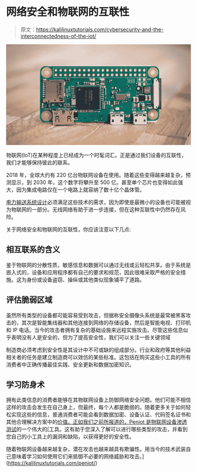 # 网络安全和物联网的互联性

> 原文：<https://kalilinuxtutorials.com/cybersecurity-and-the-interconnectedness-of-the-iot/>

[![Cybersecurity and the Interconnectedness of the IoT](img//7459fde5ff687a8deef4de419268dbe0.png "Cybersecurity and the Interconnectedness of the IoT")](https://1.bp.blogspot.com/-mfaJ_9SoYjs/Xysj7zb3GuI/AAAAAAAAKDs/HueTcj9h5s4l9AovUxr2-ABbrOdBanWYACLcBGAsYHQ/d/intercircuit.PNG)

物联网(IoT)在某种程度上已经成为一个时髦词汇。正是通过我们设备的互联性，我们才能够保持彼此的联系。

2018 年，全球大约有 220 亿台物联网设备在使用。随着这些变得越来越复杂，预测显示，到 2030 年，这个数字将攀升至 500 亿。甚至单个芯片也变得如此强大，因为集成电路仅在一个电路上就容纳了数十亿个晶体管。

[电力输送系统设计](https://www.altium.com/solution/power-delivery-system-design)必须满足这些技术的需求，因为即使是最微小的设备也可能被视为物联网的一部分。无线网络有助于进一步连接，但在这种互联性中仍然存在风险。

关于网络安全和物联网的互联性，你应该注意以下几点:

## **相互联系的含义**

鉴于物联网的分散性质，敏感信息和数据可以通过无线或云轻松共享。由于系统是嵌入式的，设备和应用程序都有自己的要求和规范，因此很难采取严格的安全措施。这为身份或设备盗窃、操纵或其他类似现象铺平了道路。

## **评估脆弱区域**

虽然所有类型的设备都可能容易受到攻击，但据称安全摄像头系统是最常被黑客攻击的，其次是智能集线器和其他连接到网络的存储设备，然后是智能电视、打印机和 IP 电话。当今的攻击者拥有复杂的基础设施来远程实施攻击。尽管这些信息似乎表明没有人是安全的，但为了提高安全性，我们可以关注一些关键领域

制造商必须考虑到安全性是其设计中不可或缺的组成部分。行业和政府等其他利益相关者的任务是建立制造商可以效仿的某些标准。这包括在购买这些小工具的所有消费者中正确传播最佳实践、安全更新和数据加密知识。

## **学习防身术**

拥有此类信息的消费者能够在其物联网设备上防御网络安全问题。他们可能不相信这样的攻击会发生在自己身上，但最终，每个人都是脆弱的。随着更多关于如何轻松实现这些的信息，普通消费者可能会看到数据加密、设备认证、代码签名证书和其他合理解决方案中的[价值。正如我们之前所报道的，Peniot 是物联网设备渗透测试](https://www.entrepreneur.com/article/292104)的一个伟大的[工具。这有助于您深入了解可以进行哪些类型的攻击，并看到您自己的小工具上的漏洞和缺陷，以获得更好的安全性。

随着物联网设备越来越复杂，潜在攻击也越来越具有欺骗性。用当今的技术武装自己意味着学习如何使用它们来抵御不必要的网络威胁和攻击。](https://kalilinuxtutorials.com/peniot/)